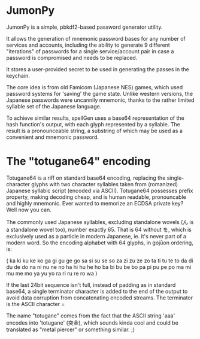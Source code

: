 # JumonPy

JumonPy is a simple, pbkdf2-based password generator utility.

It allows the generation of mnemonic password bases for any number of services and accounts, including the ability to generate 9 different "iterations" of passwords for a single service/account pair in case a password is compromised and needs to be replaced.

It stores a user-provided secret to be used in generating the passes in the keychain.

The core idea is from old Famicom (Japanese NES) games, which used password systems for 'saving' the game state. Unlike western versions, the Japanese passwords were uncannily mnemonic, thanks to the rather limited syllable set of the Japanese language.

To achieve similar results, spellGen uses a base64 representation of the hash function's output, with each glyph represented by a syllable. The result is a pronounceable string, a substring of which may be used as a convenient and mnemonic password.

# The "totugane64" encoding

Totugane64 is a riff on standard base64 encoding, replacing the single-character glyphs with two character syllables taken from (romanized) Japanese syllabic script (encoded via ASCII). Totugane64 possesses prefix property, making decoding cheap, and is human readable, pronouncable and highly mnemonic. Ever wanted to memorize an ECDSA private key? Well now you can.

The commonly used Japanese syllables, excluding standalone wovels (ん is a standalone wovel too), number exactly 65. That is 64 without を, which is exclusively used as a particle in modern Japanese, ie. it's never part of a modern word. So the encoding alphabet with 64 glyphs, in gojūon ordering, is:

( ka ki ku ke ko
ga gi gu ge go
sa si su se so
za zi zu ze zo
ta ti tu te to
da di du de do
na ni nu ne no
ha hi hu he ho
ba bi bu be bo
pa pi pu pe po
ma mi mu me mo
ya yu yo
ra ri ru re ro
wa )

If the last 24bit sequence isn't full, instead of padding as in standard base64, a single terminator character is added to the end of the output to avoid data corruption from concatenating encoded streams. The terminator is the ASCII character =

The name "totugane" comes from the fact that the ASCII string 'aaa' encodes into 'totugane' (突金), which sounds kinda cool and could be translated as "metal piercer" or something similar. ;)
